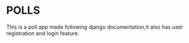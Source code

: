 # POLLS
This is a poll app made following django documentation,it also has user registration and login feature.
